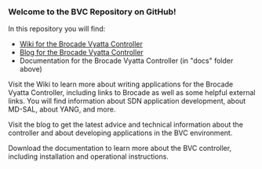 ### Welcome to the BVC Repository on GitHub!

In this repository you will find:

* [Wiki for the Brocade Vyatta Controller](https://github.com/BRCDcomm/BVC/wiki)
* [Blog for the Brocade Vyatta Controller](http://brcdcomm.github.io/BVC/)
* Documentation for the Brocade Vyatta Controller (in "docs" folder above)

Visit the Wiki to learn more about writing applications for the Brocade Vyatta Controller, including links to Brocade as well as some helpful external links. You will find information about SDN application development, about MD-SAL, about YANG, and more.

Visit the blog to get the latest advice and technical information about the controller and about developing applications in the BVC environment.

Download the documentation to learn more about the BVC controller, including installation and operational instructions.
